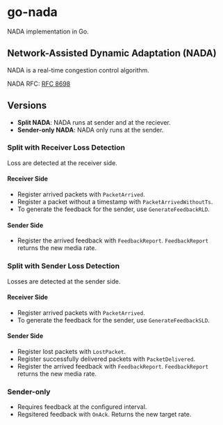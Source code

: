 # go-nada

NADA implementation in Go.

## Network-Assisted Dynamic Adaptation (NADA)
NADA is a real-time congestion control algorithm.

NADA RFC: [RFC 8698](https://www.rfc-editor.org/rfc/rfc8698)

## Versions
* **Split NADA**: NADA runs at sender and at the reciever.
* **Sender-only NADA**: NADA only runs at the sender.

### **Split** with Receiver Loss Detection
Loss are detected at the receiver side.

#### Receiver Side
* Register arrived packets with `PacketArrived`.
* Register a packet without a timestamp with `PacketArrivedWithoutTs`.
* To generate the feedback for the sender, use `GenerateFeedbackRLD`.

#### Sender Side
* Register the arrived feedback with `FeedbackReport`.
  `FeedbackReport` returns the new media rate.

### **Split** with Sender Loss Detection
Losses are detected at the sender side.

#### Receiver Side
* Register arrived packets with `PacketArrived`.
* To generate the feedback for the sender, use `GenerateFeedbackSLD`.

#### Sender Side
* Register lost packets with `LostPacket`.
* Register successfully delivered packets with `PacketDelivered`.
* Register the arrived feedback with `FeedbackReport`.
  `FeedbackReport` returns the new media rate.


### **Sender-only**
* Requires feedback at the configured interval.
* Regsitered feedback with `OnAck`. Returns the new target rate.